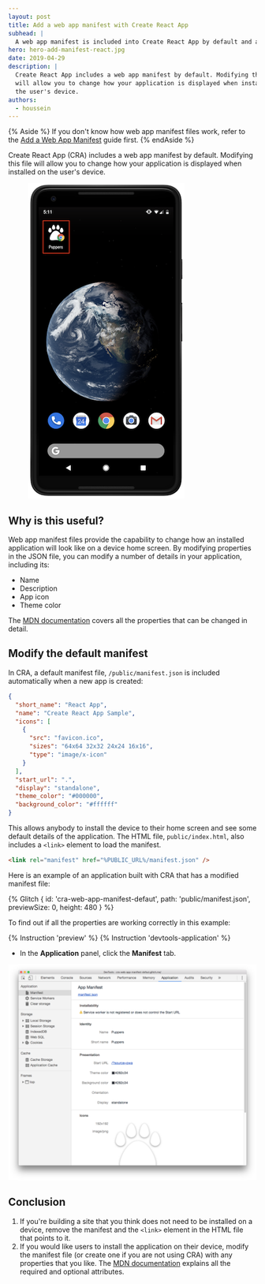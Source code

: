 ```yaml
---
layout: post
title: Add a web app manifest with Create React App
subhead: |
  A web app manifest is included into Create React App by default and allows anyone to install your React application on their device.
hero: hero-add-manifest-react.jpg
date: 2019-04-29
description: |
  Create React App includes a web app manifest by default. Modifying this file
  will allow you to change how your application is displayed when installed on
  the user's device.
authors:
  - houssein
---
```


{% Aside %}
  If you don't know how web app manifest files work, refer to the
  [Add a Web App Manifest](/add-manifest) guide first.
{% endAside %}

Create React App (CRA) includes a web app manifest by default. Modifying this
file will allow you to change how your application is displayed when installed
on the user's device.

<figure class="w-figure">
  <img src="./icon-home-screen.png" alt="A progressive web app icon on a mobile phone's home screen">
</figure>

## Why is this useful?

Web app manifest files provide the capability to change how an installed
application will look like on a device home screen. By modifying properties in
the JSON file, you can modify a number of details in your application, including
its:

* Name
* Description
* App icon
* Theme color

The [MDN documentation](https://developer.mozilla.org/en-US/docs/Web/Manifest)
covers all the properties that can be changed in detail.

## Modify the default manifest

In CRA, a default manifest file, `/public/manifest.json` is included automatically when a new app is created:

```json
{
  "short_name": "React App",
  "name": "Create React App Sample",
  "icons": [
    {
      "src": "favicon.ico",
      "sizes": "64x64 32x32 24x24 16x16",
      "type": "image/x-icon"
    }
  ],
  "start_url": ".",
  "display": "standalone",
  "theme_color": "#000000",
  "background_color": "#ffffff"
}
```

This allows anybody to install the device to their home screen and see some
default details of the application. The HTML file, `public/index.html`, also
includes a `<link>` element to load the manifest.

```html
<link rel="manifest" href="%PUBLIC_URL%/manifest.json" />
```

Here is an example of an application built with CRA that has a modified manifest
file:

{% Glitch {
  id: 'cra-web-app-manifest-defaut',
  path: 'public/manifest.json',
  previewSize: 0,
  height: 480
} %}

To find out if all the properties are working correctly in this example:

{% Instruction 'preview' %}
{% Instruction 'devtools-application' %}
-  In the **Application** panel, click the **Manifest** tab.

<img class="w-screenshot w-screenshot--filled" src="./devtools.png" alt="DevTool's Manifest tab shows the properties from the app manifest file.">

## Conclusion

1. If you're building a site that you think does not need to be installed on a
   device, remove the manifest and the `<link>` element in the HTML file that
   points to it.
2. If you would like users to install the application on their device, modify
   the manifest file (or create one if you are not using CRA) with any
   properties that you like. The
   [MDN documentation](https://developer.mozilla.org/en-US/docs/Web/Manifest)
   explains all the required and optional attributes.
